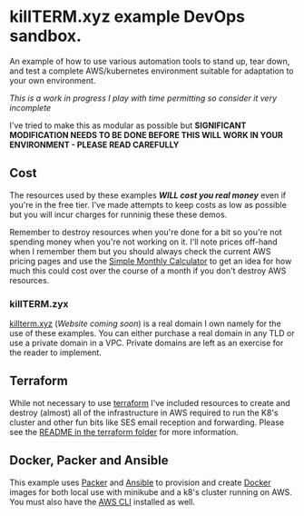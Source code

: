 # killTERM.xyz example DevOps sandbox.
An example of how to use various automation tools to stand up, tear down, and test a complete AWS/kubernetes environment suitable for adaptation to your own environment.

*This is a work in progress I play with time permitting so consider it very incomplete*

I've tried to make this as modular as possible but **SIGNIFICANT MODIFICATION NEEDS TO BE DONE BEFORE THIS WILL WORK IN YOUR ENVIRONMENT - PLEASE READ CAREFULLY**

## Cost
The resources used by these examples ***WILL cost you real money*** even if you're in the free tier.  I've made attempts to keep costs as low as possible but you will incur charges for runninig these these demos.  

Remember to destroy resources when you're done for a bit so you're not spending money when you're not working on it. I'll note prices off-hand when I remember them but you should always check the current AWS pricing pages and use the [Simple Monthly Calculator](https://calculator.s3.amazonaws.com/index.html) to get an idea for how much this could cost over the course of a month if you don't destroy AWS resources.

### killTERM.zyx
[killterm.xyz](https://www.killterm.xyz/) (*Website coming soon*) is a real domain I own namely for the use of these examples.  You can either purchase a real domain in any TLD or use a private domain in a VPC. Private domains are left as an exercise for the reader to implement.

## Terraform
While not necessary  to use [terraform](https://terraform.io) I've included resources to create and destroy (almost) all of the infrastructure in AWS required to run the K8's cluster and other fun bits like SES email reception and forwarding. Please see the [README in the terraform folder](terraform/README.md) for more information.

## Docker, Packer and Ansible
This example uses [Packer](https://packer.io/) and [Ansible](https://www.ansible.com/) to provision and create [Docker](https://www.docker.com) images for both local use with minikube and a k8's cluster running on AWS. You must also have the [AWS CLI](https://aws.amazon.com/cli/) installed as well.
